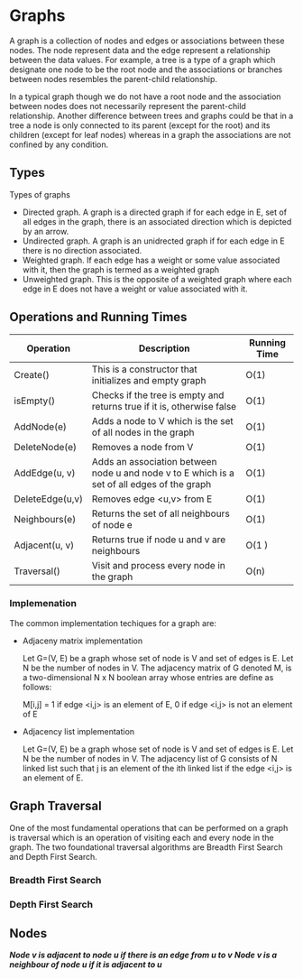# Graphs

A graph is a collection of nodes and edges or associations between these nodes. The node represent data and the edge represent a relationship between the data values. For example, a tree is a type of a graph which designate one node to be the root node and the associations or branches between nodes resembles the parent-child relationship.

In a typical graph though we do not have a root node and the association between nodes does not necessarily represent the parent-child relationship. Another difference between trees and graphs could be that in a tree a node is only connected to its parent (except for the root) and its children (except for leaf nodes) whereas in a graph the associations are not confined by any condition.

## Types

Types of graphs

- Directed graph. A graph is a directed graph if for each edge in E, set of all edges in the graph, there is an associated direction which is depicted by an arrow.
- Undirected graph. A graph is an unidrected graph if for each edge in E there is no direction associated.
- Weighted graph. If each edge has a weight or some value associated with it, then the graph is termed as a weighted graph
- Unweighted graph. This is the opposite of a weighted graph where each edge in E does not have a weight or value associated with it.

## Operations and Running Times

| Operation       | Description                                                                                 | Running Time |
| --------------- | ------------------------------------------------------------------------------------------- | ------------ |
| Create()        | This is a constructor that initializes and empty graph                                      | O(1)         |
| isEmpty()       | Checks if the tree is empty and returns true if it is, otherwise false                      | O(1)         |
| AddNode(e)      | Adds a node to V which is the set of all nodes in the graph                                 | O(1)         |
| DeleteNode(e)   | Removes a node from V                                                                       | O(1)         |
| AddEdge(u, v)   | Adds an association between node u and node v to E which is a set of all edges of the graph | O(1)         |
| DeleteEdge(u,v) | Removes edge <u,v> from E                                                                   | O(1)         |
| Neighbours(e)   | Returns the set of all neighbours of node e                                                 | O(1)         |
| Adjacent(u, v)  | Returns true if node u and v are neighbours                                                 | O(1 )        |
| Traversal()     | Visit and process every node in the graph                                                   | O(n)         |

### Implemenation

The common implementation techiques for a graph are:

- Adjaceny matrix implementation

  Let G=(V, E) be a graph whose set of node is V and set of edges is E. Let N be the number of nodes in V. The adjacency matrix of G denoted M, is a two-dimensional N x N boolean array whose entries are define as follows:

  M[i,j] = 1 if edge <i,j> is an element of E, 0 if edge <i,j> is not an element of E

- Adjacency list implementation

  Let G=(V, E) be a graph whose set of node is V and set of edges is E. Let N be the number of nodes in V. The adjacency list of G consists of N linked list such that j is an element of the ith linked list if the edge <i,j> is an element of E.

## Graph Traversal

One of the most fundamental operations that can be performed on a graph is traversal which is an operation of visiting each and every node in the graph. The two foundational traversal algorithms are Breadth First Search and Depth First Search.

### Breadth First Search

### Depth First Search

## Nodes

**_Node v is adjacent to node u if there is an edge from u to v_**
**_Node v is a neighbour of node u if it is adjacent to u_**
